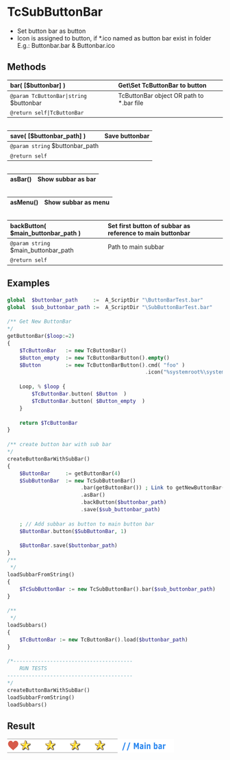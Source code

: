 # TcSubButtonBar  
 * Set button bar as button  
 * Icon is assigned to button, if *.ico named as button bar exist in folder E.g.: Buttonbar.bar & Buttonbar.ico  

## Methods  

| __bar__( [$buttonbar] )    |Get\Set TcButtonBar to button    |  
|:---    |:---    |  
|`@param TcButtonBar\|string` $buttonbar    |TcButtonBar object OR path to \*.bar file    |  
|`@return self\|TcButtonBar`    |    |  

##  

| __save__( [$buttonbar_path] )    |Save buttonbar    |  
|:---    |:---    |  
|`@param string` $buttonbar_path    |    |  
|`@return self`    |    |  

##  

| __asBar__()    |Show subbar as bar    |  
|:---    |:---    |  

##  

| __asMenu__()    |Show subbar as menu    |  
|:---    |:---    |  

##  

| __backButton__( $main_buttonbar_path )    |Set first button of subbar as reference to main buttonbar    |  
|:---    |:---    |  
|`@param string` $main_buttonbar_path    |Path to main subbar    |  
|`@return self`    |    |  

##  

## Examples  


``` php
global  $buttonbar_path     :=  A_ScriptDir "\ButtonBarTest.bar"
global  $sub_buttonbar_path :=  A_ScriptDir "\SubButtonBarTest.bar"

/** Get New ButtonBar
*/
getButtonBar($loop:=2)
{
    $TcButtonBar   := new TcButtonBar()
    $Button_empty  := new TcButtonBarButton().empty()
    $Button        := new TcButtonBarButton().cmd( "foo" )
                                             .icon("%systemroot%\system32\shell32.dll", 43)
	
	Loop, % $loop {
		$TcButtonBar.button( $Button  )
		$TcButtonBar.button( $Button_empty  )		
	}
	
	return $TcButtonBar
}

/** create button bar with sub bar
*/
createButtonBarWithSubBar()
{
    $ButtonBar     := getButtonBar(4)
    $SubButtonBar  := new TcSubButtonBar()
                        .bar(getButtonBar()) ; Link to getNewButtonBar() is below code block
                        .asBar()
                        .backButton($buttonbar_path)
                        .save($sub_buttonbar_path)
						
	; // Add subbar as button to main button bar 
	$ButtonBar.button($SubButtonBar, 1)

	$ButtonBar.save($buttonbar_path)
}
/**
 */
loadSubbarFromString()
{
	$TcSubButtonBar := new TcSubButtonBar().bar($sub_buttonbar_path)
}

/**
 */
loadSubbars()
{
	$TcButtonBar := new TcButtonBar().load($buttonbar_path)
}

/*---------------------------------------
	RUN TESTS
-----------------------------------------
*/
createButtonBarWithSubBar()
loadSubbarFromString()
loadSubbars()
```  

## Result  
![SubButtonBarTest](Test/SubButtonBarTest.gif)  
  